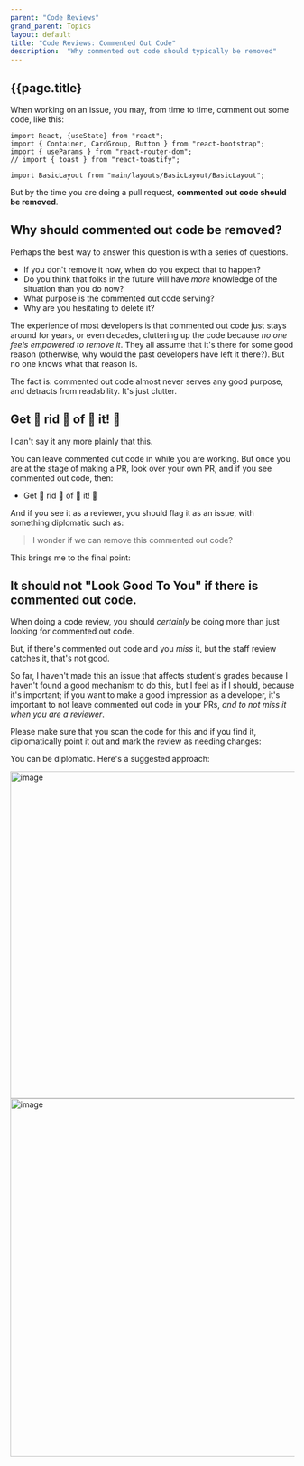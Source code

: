 ```yaml
---
parent: "Code Reviews"
grand_parent: Topics
layout: default
title: "Code Reviews: Commented Out Code"
description:  "Why commented out code should typically be removed"
---
```


## {{page.title}

When working on an issue, you may, from time to time, comment out some code, like this:

```
import React, {useState} from "react";
import { Container, CardGroup, Button } from "react-bootstrap";
import { useParams } from "react-router-dom";
// import { toast } from "react-toastify";

import BasicLayout from "main/layouts/BasicLayout/BasicLayout";
```

But by the time you are doing a pull request, **commented out code should be removed**.

## Why should commented out code be removed?

Perhaps the best way to answer this question is with a series of questions.
* If you don't remove it now, when do you expect that to happen?
* Do you think that folks in the future will have *more* knowledge of the situation than you do now?
* What purpose is the commented out code serving?
* Why are you hesitating to delete it?

The experience of most developers is that commented out code just stays around for years, or even decades, cluttering up the code because *no one feels empowered to remove it*.
They all assume that it's there for some good reason (otherwise, why would the past developers have left it there?).  But no one knows what that reason is.

The fact is: commented out code almost never serves any good purpose, and detracts from readability. It's just clutter.

## Get :clap: rid :clap: of :clap: it! :clap:

I can't say it any more plainly that this.

You can leave commented out code in while you are working.  But once you are at the stage of making a PR, look over your own PR, and if you see commented out code, then:
* Get :clap: rid :clap: of :clap: it! :clap:

And if you see it as a reviewer, you should flag it as an issue, with something diplomatic such as:
> I wonder if we can remove this commented out code?

This brings me to the final point:

## It should not "Look Good To You" if there is commented out code.

When doing a code review, you should *certainly* be doing more than just looking for commented out code.

But, if there's commented out code and you *miss* it,  but the staff review catches it, that's not good.

So far, I haven't made this an issue that affects student's grades because I haven't found a good mechanism to do this, but I feel as if I should, because it's important; if you want to make a good 
impression as a developer, it's important to not leave commented out code in your PRs, *and to not miss it when you are a reviewer*.

Please make sure that you scan the code for this and if you find it, diplomatically point it out and mark the review as needing changes:

You can be diplomatic.  Here's a suggested approach:

<img width="579" alt="image" src="https://github.com/ucsb-cs156/ucsb-cs156.github.io/assets/1119017/1cc8c442-dfae-47a1-a358-287ffb98c959">

<img width="634" alt="image" src="https://github.com/ucsb-cs156/ucsb-cs156.github.io/assets/1119017/8bf7a70b-700e-4a8f-99c6-d18bb43eb4b0">

